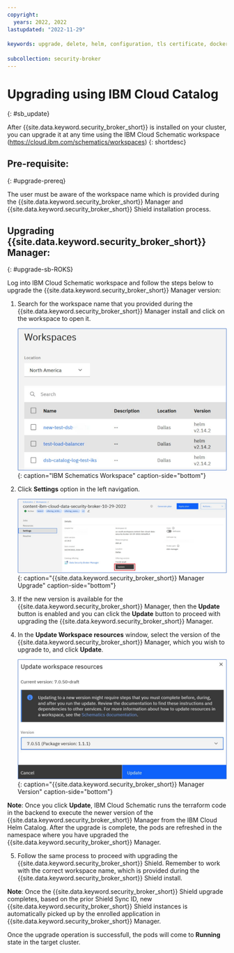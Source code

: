 ```yaml
---
copyright:
  years: 2022, 2022
lastupdated: "2022-11-29"

keywords: upgrade, delete, helm, configuration, tls certificate, docker config secret, environment variable, regions, cluster, container, app security, memory encryption, data in use

subcollection: security-broker
---
```


# Upgrading using IBM Cloud Catalog
{: #sb_update}

After {{site.data.keyword.security_broker_short}} is installed on your cluster, you can upgrade it at any time using the IBM Cloud Schematic workspace (https://cloud.ibm.com/schematics/workspaces)
{: shortdesc}

## Pre-requisite:
{: #upgrade-prereq}

The user must be aware of the workspace name which is provided during the {{site.data.keyword.security_broker_short}} Manager and {{site.data.keyword.security_broker_short}} Shield installation process.

## Upgrading {{site.data.keyword.security_broker_short}} Manager:
{: #upgrade-sb-ROKS}

Log into IBM Cloud Schematic workspace and follow the steps below to upgrade the {{site.data.keyword.security_broker_short}} Manager version:

1.  Search for the workspace name that you provided during the {{site.data.keyword.security_broker_short}} Manager install and click on the workspace to open it.

    ![IBM Schematics Workspace](../images/schematics_workspace.svg){: caption="IBM Schematics Workspace" caption-side="bottom"}

2.  Click **Settings** option in the left navigation.

    ![{{site.data.keyword.security_broker_short}} Manager Upgrade](../images/manager_update.svg){: caption="{{site.data.keyword.security_broker_short}} Manager Upgrade" caption-side="bottom"}

3. If the new version is available for the {{site.data.keyword.security_broker_short}} Manager, then the **Update** button is enabled and you can click the **Update** button to proceed with upgrading the {{site.data.keyword.security_broker_short}} Manager.

4. In the **Update Workspace resources** window, select the version of the {{site.data.keyword.security_broker_short}} Manager, which you wish to upgrade to, and click **Update**.

    ![{{site.data.keyword.security_broker_short}} Manager Version](../images/update_version.svg){: caption="{{site.data.keyword.security_broker_short}} Manager Version" caption-side="bottom"}

**Note**: Once you click **Update**, IBM Cloud Schematic runs the terraform code in the backend to execute the newer version of the {{site.data.keyword.security_broker_short}} Manager from the IBM Cloud Helm Catalog. After the upgrade is complete, the pods are refreshed in the namespace where you have upgraded the {{site.data.keyword.security_broker_short}} Manager.

5. Follow the same process to proceed with upgrading the {{site.data.keyword.security_broker_short}} Shield. Remember to work with the correct workspace name, which is provided during the {{site.data.keyword.security_broker_short}} Shield install.

**Note**: Once the {{site.data.keyword.security_broker_short}} Shield upgrade completes, based on the prior Shield Sync ID, new {{site.data.keyword.security_broker_short}} Shield instances is automatically picked up by the enrolled application in {{site.data.keyword.security_broker_short}} Manager.

Once the upgrade operation is successfull, the pods will come to **Running** state in the target cluster.

